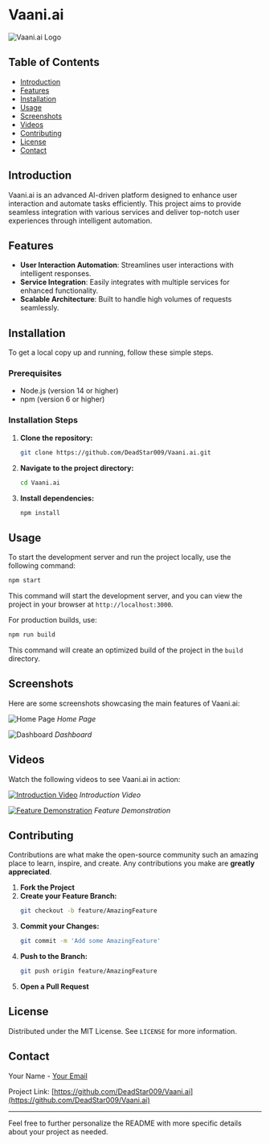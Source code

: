# Vaani.ai

![Vaani.ai Logo](assets/logo.png)

## Table of Contents

- [Introduction](#introduction)
- [Features](#features)
- [Installation](#installation)
- [Usage](#usage)
- [Screenshots](#screenshots)
- [Videos](#videos)
- [Contributing](#contributing)
- [License](#license)
- [Contact](#contact)

## Introduction

Vaani.ai is an advanced AI-driven platform designed to enhance user interaction and automate tasks efficiently. This project aims to provide seamless integration with various services and deliver top-notch user experiences through intelligent automation.

## Features

- **User Interaction Automation**: Streamlines user interactions with intelligent responses.
- **Service Integration**: Easily integrates with multiple services for enhanced functionality.
- **Scalable Architecture**: Built to handle high volumes of requests seamlessly.

## Installation

To get a local copy up and running, follow these simple steps.

### Prerequisites

- Node.js (version 14 or higher)
- npm (version 6 or higher)

### Installation Steps

1. **Clone the repository:**
   ```sh
   git clone https://github.com/DeadStar009/Vaani.ai.git
   ```
2. **Navigate to the project directory:**
   ```sh
   cd Vaani.ai
   ```
3. **Install dependencies:**
   ```sh
   npm install
   ```

## Usage

To start the development server and run the project locally, use the following command:

```sh
npm start
```

This command will start the development server, and you can view the project in your browser at `http://localhost:3000`.

For production builds, use:

```sh
npm run build
```

This command will create an optimized build of the project in the `build` directory.

## Screenshots

Here are some screenshots showcasing the main features of Vaani.ai:

![Home Page](assets/screenshots/home.png)
*Home Page*

![Dashboard](assets/screenshots/dashboard.png)
*Dashboard*

## Videos

Watch the following videos to see Vaani.ai in action:

[![Introduction Video](assets/videos/intro-thumbnail.png)](assets/videos/intro.mp4)
*Introduction Video*

[![Feature Demonstration](assets/videos/feature-demo-thumbnail.png)](assets/videos/feature-demo.mp4)
*Feature Demonstration*

## Contributing

Contributions are what make the open-source community such an amazing place to learn, inspire, and create. Any contributions you make are **greatly appreciated**.

1. **Fork the Project**
2. **Create your Feature Branch:**
   ```sh
   git checkout -b feature/AmazingFeature
   ```
3. **Commit your Changes:**
   ```sh
   git commit -m 'Add some AmazingFeature'
   ```
4. **Push to the Branch:**
   ```sh
   git push origin feature/AmazingFeature
   ```
5. **Open a Pull Request**

## License

Distributed under the MIT License. See `LICENSE` for more information.

## Contact

Your Name - [Your Email](mailto:your.email@example.com)

Project Link: [https://github.com/DeadStar009/Vaani.ai](https://github.com/DeadStar009/Vaani.ai)

---

Feel free to further personalize the README with more specific details about your project as needed.
